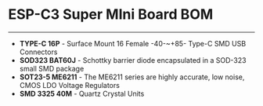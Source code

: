 # ESP-C3 Super MIni Board BOM

------

- **TYPE-C 16P** - Surface Mount 16 Female -40-~+85- Type-C SMD USB Connectors
- **SOD323 BAT60J** - Schottky barrier diode encapsulated in a SOD-323 small SMD package 
- **SOT23-5 ME6211** - The ME6211 series are highly accurate, low noise, CMOS LDO Voltage Regulators
-  **SMD 3325 40M** - Quartz Crystal Units